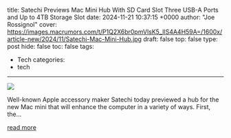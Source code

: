 title: Satechi Previews Mac Mini Hub With SD Card Slot Three USB-A Ports and Up to 4TB Storage Slot
date: 2024-11-21 10:37:15 +0000
author: "Joe Rossignol"
cover: https://images.macrumors.com/t/P1Q2X6br0pmVlsK5_IlS4A4H59A=/1600x/article-new/2024/11/Satechi-Mac-Mini-Hub.jpg
draft: false
top: false
type: post
hide: false
toc: false
tags:
  - Tech
categories:
  - tech
---

![](https://images.macrumors.com/t/P1Q2X6br0pmVlsK5_IlS4A4H59A=/1600x/article-new/2024/11/Satechi-Mac-Mini-Hub.jpg)

Well-known Apple accessory maker Satechi today previewed a hub for the new Mac mini that will enhance the computer in a variety of ways. First, the...

[read more](https://www.macrumors.com/2024/11/21/satechi-previews-m4-mac-mini-hub/)
